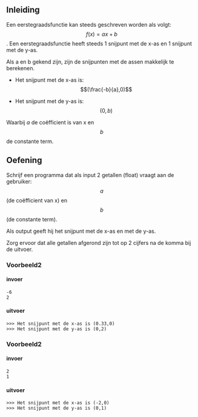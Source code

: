 ## Inleiding
Een eerstegraadsfunctie kan steeds geschreven worden als volgt: $$f(x)=ax+b$$. Een eerstegraadsfunctie heeft steeds 1 snijpunt met de x-as en 1 snijpunt met de y-as.

Als a en b gekend zijn, zijn de snijpunten met de assen makkelijk te berekenen. 

* Het snijpunt met de x-as is: $$(\frac{-b}{a},0)$$

* Het snijpunt met de y-as is: $$(0,b)$$

Waarbij $a$ de coëfficient is van x en $$b$$ de constante term.

## Oefening

Schrijf een programma dat als input 2 getallen (float) vraagt aan de gebruiker: $$a$$ (de coëfficient  van x) en $$b$$ (de constante term).

Als output geeft hij het snijpunt met de x-as en met de y-as.

Zorg ervoor dat alle getallen afgerond zijn tot op 2 cijfers na de komma bij de uitvoer.

### Voorbeeld2

#### invoer

```console?lang=python&prompt=>>>
-6
2
```
#### uitvoer
```console?lang=python&prompt=>>>
>>> Het snijpunt met de x-as is (0.33,0)
>>> Het snijpunt met de y-as is (0,2)
```

### Voorbeeld2

#### invoer

```console?lang=python&prompt=>>>
2
1
```
#### uitvoer
```console?lang=python&prompt=>>>
>>> Het snijpunt met de x-as is (-2,0)
>>> Het snijpunt met de y-as is (0,1)
```

